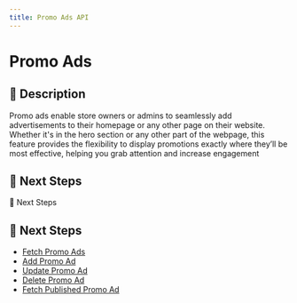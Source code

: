 ```yaml
---
title: Promo Ads API
---
```


# Promo Ads

## 📌 Description
Promo ads enable store owners or admins to seamlessly add advertisements to their homepage or any other page on their website. Whether it's in the hero section or any other part of the webpage, this feature provides the flexibility to display promotions exactly where they’ll be most effective, helping you grab attention and increase engagement


## 🔗 Next Steps
🔗 Next Steps

## 🔗 Next Steps
- [Fetch Promo Ads](./fetch-promo-ads.md)
- [Add Promo Ad](./add-promo-ad.md)
- [Update Promo Ad](./update-promo-ad.md)
- [Delete Promo Ad](./delete-promo-ad.md)
- [Fetch Published Promo Ad](./fetch-published-promo-ads.md)